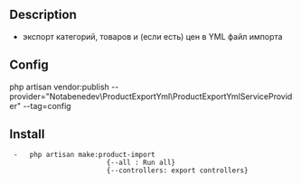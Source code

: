 ## Description
- экспорт категорий, товаров и (если есть) цен в YML файл импорта

## Config

php artisan vendor:publish --provider="Notabenedev\ProductExportYml\ProductExportYmlServiceProvider" --tag=config 

## Install
     -   php artisan make:product-import
                            {--all : Run all}
                            {--controllers: export controllers}
